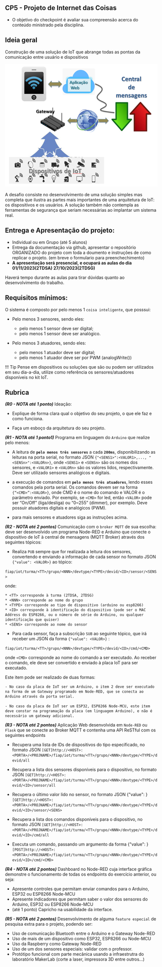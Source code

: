 ## CP5 - Projeto de Internet das Coisas


- O objetivo do checkpoint é avaliar sua compreensão acerca do conteúdo ministrado pela disciplina. 

## Ideia geral

Construção de uma solução de IoT que abrange todas as pontas da comunicação entre usuário e dispositivos

![](diagramablocos.png)


A desafio consiste no desenvolvimento de uma solução simples mas completa que ilustra as partes mais importantes de uma arquitetura de IoT: os dispositivos e os usuários. A solução também não contempla as ferramentas de segurança que seriam necessárias ao implantar um sistema real.


## Entrega e Apresentação do projeto:

- Individual ou em Grupo (até 5 alunos)
- Entrega da documentação via github, apresentar o repositório ORGANIZADO do projeto com toda a doumento e instruções de como replicar o projeto. (em breve o formulario para preenchechimento)
- **A apresentação será presencial, e ocupará as aulas do dia 01/11/2023(2TDSA) 27/10/2023(2TDSG)**

Haverá tempo durante as aulas para tirar dúvidas quanto ao desenvolvimento do trabalho. 


## Requisitos mínimos:

O sistema é composto por pelo menos 1 `coisa inteligente`, que posssui:

- Pelo menos 3 sensores, sendo eles:
    - pelo menos 1 sensor deve ser digital;
    - pelo menos 1 sensor deve ser analógico.
        
- Pelo menos 3 atuadores, sendo eles:
    - pelo menos 1 atuador deve ser digital;
    - pelo menos 1 atuador deve ser por PWM (analogWrite())

!!! Tip
    Pense em dispositivos ou soluções que são ou podem ser utilizados em seu dia-a-dia, utilize como referência os sensores/atuadores disponíveis no kit IoT. 

## Rubrica

***(R0 - NOTA até 1 ponto)*** Ideação:

 - Explique de forma clara qual o objetivo do seu projeto, o que ele faz e como funciona.
 
 - Faça um esboço da arquitetura do seu projeto. 

***(R1 - NOTA até 1 ponto1)*** Programa em linguagem do `Arduino` que realize pelo menos:

 - A leitura de **`pelo menos três sensores`** a cada **`200ms`**, disponibilizando as leituras na porta serial, no formato JSON `{"<SENS1>":<VALOR1>,..., "<SENSn>":<VALORn>}`, onde `<SENS1>` e `<SENSn>` são os nomes dos sensores, e `<VALOR1>` e `<VALORn>` são os valores lidos, respectivamente. Deve ser utilizado sensores analógicos e digitais.

 - a execução de comandos em **`pelo menos três atuadores`**, lendo esses comandos pela porta serial. Os comandos devem ser na forma `{“<CMD>”:<VALOR>}`, onde CMD é o nome do comando e VALOR é o parâmetro enviado. Por exemplo, se `<CMD>` for led, então `<VALOR>` pode ser “On/Off” (liga/desliga) ou “0~255” (dimmer), por exemplo. Deve possuir atuadores digitais e analógicos (PWM).

 - para mais sensores e atuadores siga as instruções acima.


***(R2 - NOTA até 2 pontos)*** Comunicação com o `broker MQTT` de sua escolha: deve ser desenvolvido um programa Node-RED e Arduino que conecte o dispositivo de IoT à central de mensagens (MQTT Broker) através dos seguintes tópicos:

- Realiza `PUB` sempre que for realizada a leitura dos sensores, convertendo e enviando a informação de cada sensor no formato JSON `{"value": <VALOR>}` ao tópico: 
 
`fiap/iot/turma/<TT>/grupo/<NNN>/devtype/<TYPE>/devid/<ID>/sensor/<SENS>`

onde:

    * <TT> corresponde à turma (2TDSA, 2TDSG)
    * <NNN> corresponde ao nome do grupo
    * <TYPE> corresponde ao tipo de dispositivo (arduino ou esp8266)
    * <ID> corresponde à identificação do dispositivo (pode ser o MAC Address do ESP8266, ou o número de série do Arduino, ou qualquer identificação que quiser)
    * <SENS> corresponde ao nome do sensor

- Para cada sensor, faça a subscrição `SUB` ao seguinte tópico, que irá receber um JSON da forma `{"value": <VALOR>}` :

`fiap/iot/turma/<TT>/grupo/<NNN>/devtype/<TYPE>/devid/<ID>/cmd/<CMD>`

onde `<CMD>` corresponde ao nome do comando a ser executado. Ao receber o comando, ele deve ser convertido e enviado à placa IoT para ser executado.

Este item pode ser realizado de duas formas:

    - No caso da placa de IoT ser um Arduino, o item 2 deve ser executado na forma de um Gateway programado em Node-RED, que se conecta ao Arduino através da porta serial.

    - No caso da placa de IoT ser um ESP32, ESP8266 Node-MCU, este item deve constar na programação da placa (em linguagem Arduino), e não é necessário um gateway adicional.  



***(R3 - NOTA até 2 pontos)*** Aplicação Web desenvolvida em `Node-RED` ou `Flask` que se conecte ao Broker MQTT e contenha uma API ReSTful com os seguintes endpoints 

- Recupera uma lista de IDs de dispositivos do tipo especificado, no formato JSON
`[GET]http://<HOST>:<PORTA>/<PROJNAME>/fiap/iot/turma/<TT>/grupo/<NNN>/devtype/<TYPE>/devid/all`

- Recupera a lista dos sensores disponíveis para o dispositivo, no formato JSON
`[GET]http://<HOST>:<PORTA>/<PROJNAME>/fiap/iot/turma/<TT>/grupo/<NNN>/devtype/<TYPE>/devid/<ID>/sensor/all`

- Recupera o último valor lido no sensor, no formato JSON {"value": <VALOR>}
`[GET]http://<HOST>:<PORTA>/<PROJNAME>/fiap/iot/turma/<TT>/grupo/<NNN>/devtype/<TYPE>/devid/<ID>/sensor/<SENS>`

- Recupera a lista dos comandos disponíveis para o dispositivo, no formato JSON
`[GET]http://<HOST>:<PORTA>/<PROJNAME>/fiap/iot/turma/<TT>/grupo/<NNN>/devtype/<TYPE>/devid/<ID>/cmd/all`

- Executa um comando, passando um argumento da forma {"value": <VALOR>} 
`[POST]http://<HOST>:<PORTA>/<PROJNAME>/fiap/iot/turma/<TT>/grupo/<NNN>/devtype/<TYPE>/devid/<ID>/cmd/<CMD>`

***(R4 - NOTA até 2 pontos)*** Dashboard no Node-RED cuja interface gráfica demonstre o funcionamento de todas os endpoints do exercício anterior, ou seja:

- Apresente controles que permitam enviar comandos para o Arduino, ESP32 ou ESP8266 Node-MCU
- Apresente indicadores que permitam saber o valor dos sensores do Arduino, ESP32 ou ESP8266 Node-MCU
- (até 1 ponto) Capricho na usabilidade da interface. 

***(R5 - NOTA até 2 pontos)*** Desenvolvimento de alguma `feature especial` de pesquisa extra para o projeto, podendo ser:

- Uso de comunicação Bluetooth entre o Arduino e o Gateway Node-RED
- Uso de mais de um dispositivo como ESP32, ESP8266 ou Node-MCU
- Uso da Raspberry como Gateway Node-RED
- Uso de um dos sensores especiais: validar com o professor.
- Protótipo funcional com parte mecânica usando a infraestrutra do laboratório MakerLab (corte a laser, impressora 3D entre outros...)







